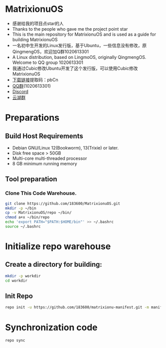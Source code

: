 # MatrixionuOS

 - 感谢给我的项目点star的人
 - Thanks to the people who gave me the project point star
 - This is the main repository for MatrixionuOS and is used as a guide for building MatrixionuOS
 - 一名初中生开发的Linux发行版，基于Ubuntu，一些信息没有修改，原QingmengOS，欢迎加Q群1020613301
 - A Linux distribution, based on LingmoOS, originally QingmengOS. Welcome to QQ group 1020613301
 - 我通过Cubic修改Ubuntu开发了这个发行版，可以使用Cubic修改MatrixionuOS
 - [下载链接](https://www.123684.com/s/KLy7Vv-ZlxJ?)提取码：pbCn
 - [QQ群](http://qm.qq.com/cgi-bin/qm/qr?_wv=1027&k=kJnM0j24CHslZW-8eYDgilP0dvz0VV5L&authKey=EDmp6ct3Eu4IDQbliCA4I4FLXsJH6tP%2F9Q1rn%2BlI8dMiZPsjKCKejfLsW7u3mwyT&noverify=0&group_code=1020613301)(1020613301)
 - [Discord](https://discord.gg/JF3kHjjWTZ)
 - [云湖群](https://yhfx.jwznb.com/share?key=HnIJAmeafFkr&ts=1736527624)

# Preparations
## Build Host Requirements

 - Debian GNU/Linux 12(Bookworm), 13(Trixie) or later.
 - Disk free space > 50GB
 - Multi-core multi-threaded processor
 - 8 GB minimum running memory

## Tool preparation

### Clone This Code Warehouse.
   ```bash
   git clone https://github.com/183600/MatrixionuOS.git
   mkdir -p ~/bin
   cp -v MatrixionuOS/repo ~/bin/
   chmod a+x ~/bin/repo
   echo 'export PATH="$PATH:$HOME/bin"' >> ~/.bashrc
   source ~/.bashrc
```

# Initialize repo warehouse

## Create a directory for building:
```bash
mkdir -p workdir
cd workdir
```
## Init Repo

```bash
repo init -u https://github.com/183600/matrixionu-manifest.git -m manifest.xml
```

# Synchronization code
```bash
repo sync
```
